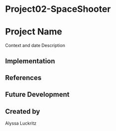# Project02-SpaceShooter

# Project Name
Context and date
Description
## Implementation
## References
## Future Development
## Created by
Alyssa Luckritz
